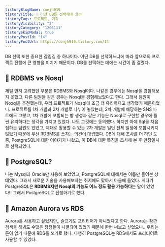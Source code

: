 ```yaml
---
tistoryBlogName: sonjh919
tistoryTitle: 🚩 어떤 DB를 선택해야 할까
tistoryTags: 프로젝트, 기획
tistoryVisibility: "3"
tistoryCategory: "1206111"
tistorySkipModal: true
tistoryPostId: "14"
tistoryPostUrl: https://sonjh919.tistory.com/14
---
```

DB 선택 또한 중요한 갈림길 중 하나이다. 어떤 DB를 선택하느냐에 따라 앞으로의 프로젝트 진행에 큰 영향을 미치기 때문이다. DB를 선택하는 데에는 시간이 좀 걸렸다.

## 🌈 RDBMS vs Nosql
제일 먼저 고려했던 부분은 RDBMS와 Nosql이다. 나같은 경우에는 Nosql을 경험해보지 못했고, 다른 팀원들 같은 경우는 Nosql을 경험해보았다고 한다. 그래서 팀원이 Noxql을 추천했는데, 우리 프로젝트가 Nosql에 조금 더 유리하다고 생각했기 때문이었다.  프로젝트를 1차 개발과 2차 개발로 나누어 놓았는데, 2차 개발에 해당하는 SNS 파트에도 그렇고, 1차 개발에 포함되는 방 생성과 같은 기능은 Nosql로 구현할 경우에 훨씬 유리하다는 생각을 가지고 있었다. 나도 그것에는 동의했다. 하지만 아예 Sql을 처음 접하는 팀원도 있었고, 제대로 활용할 수 있는 2차 개발은 일단 전체 일정에 포함시키지 않았기 때문에 우선 RDBMS를 쓰자는 의견이 대립했다. DB에 대해 조사를 더 하던 도중, PostgreSQL에 대한 이야기가 나왔고, 이 DB에 대한 특징을 조사해 본 후 만장일치로 선택되었다.

## 🌈 PostgreSQL?
나는 Mysql과 Oracle만 사용해 보았었고, PostgreSQL에 대해서는 이름만 들어본 상태였다. 그래서 새로운 기술을 사용해보자는 취지에도 맞아서 마음에 들었다. 게다가 PostgreSQL은 **RDBMS지만 Nosql의 기능도 어느 정도 활용 가능하다**는 말이 있었다!! 그래서 PostgreSQL로 진행하기로 했다. 

## 🌈 Amazon Aurora vs RDS
Aurora를 사용하고 싶었지만,, 슬프게도 프리티어가 아니었다고 한다. Aurora는 잠깐 검색을 해봐도 수많은 장점들이 나열되어 있었기 때문에 한번 써보고 싶었으나.. 우리는 돈이 없기 때문에 RDS를 쓰기로 했다. 다행히 PostgreSQL는 RDS에서도 프리티어로 사용할 수 있었다.